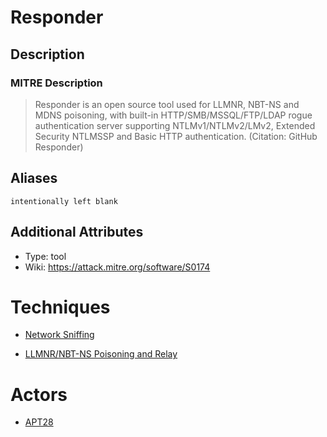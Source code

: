 
# Responder

## Description

### MITRE Description

> Responder is an open source tool used for LLMNR, NBT-NS and MDNS poisoning, with built-in HTTP/SMB/MSSQL/FTP/LDAP rogue authentication server supporting NTLMv1/NTLMv2/LMv2, Extended Security NTLMSSP and Basic HTTP authentication. (Citation: GitHub Responder)

## Aliases

```
intentionally left blank
```

## Additional Attributes

* Type: tool
* Wiki: https://attack.mitre.org/software/S0174

# Techniques


* [Network Sniffing](../techniques/Network-Sniffing.md)

* [LLMNR/NBT-NS Poisoning and Relay](../techniques/LLMNR-NBT-NS-Poisoning-and-Relay.md)
    

# Actors


* [APT28](../actors/APT28.md)

